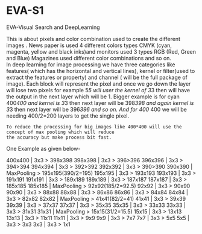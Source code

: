 # EVA-S1
EVA-Visual Search and DeepLearning

This is about pixels and color combination used to create the different images . News paper is used 4 different colors 
types CMYK  (cyan, magenta, yellow and black inks)and monitors used 3 types RGB (Red, Green and Blue) Magazines used different 
color combinations and so on.  
  In deep learning for image processing we have three categories like features( which has the horizontal and vertical lines),
kernel or filter(used to extract the features or property) and channel ( will be the full package of image). 
Each block will represent the pixel and once we go down the layer will lose two pixels for example 5*5 will user the kernel of 3*3 then will have the output in the next layer which will be 1. Bigger example is for cyan 400*400 and kernel is 3*3 then next layer will be 398*398 and again kernel is 3*3 then next layer will be 396*396 and so on. And for 400* 400 we will be needing 400/2=200 layers to get the single pixel. 
  
    To reduce the processing for big images like 400*400 will use the concept of max pooling which will reduce 
    the accuracy but make process bit fast.

One Example as given below-


400x400 | 3x3 > 398x398
398x398 | 3x3 > 396>396
396x396 | 3x3 > 394>394
394x394 | 3x3 > 392>392
392x392 | 3x3 > 390>390
390x390 | MaxPooling > 195x195(390/2=195)
195x195 | 3x3 > 193x193
193x193 | 3x3 > 191x191
191x191 | 3x3 > 189x189
189x189 | 3x3 > 187x187
187x187 | 3x3 > 185x185
185x185 | MaxPooling > 92x92(185/2=92.5)
92x92 | 3x3 > 90x90
90x90 | 3x3 > 88x88
88x88 | 3x3 > 86x86
86x86 | 3x3 > 84x84
84x84 | 3x3 > 82x82
82x82 | MaxPooling > 41x41(82/2=41)
41x41 | 3x3 > 39x39
39x39 | 3x3 > 37x37
37x37 | 3x3 > 35x35
35x35 | 3x3 > 33x33
33x33 | 3x3 > 31x31
31x31 | MaxPooling > 15x15(31/2=15.5)
15x15 | 3x3 > 13x13
13x13 | 3x3 > 11x11
11x11 | 3x3 > 9x9
9x9  | 3x3 > 7x7
7x7  | 3x3 > 5x5
5x5  | 3x3 > 3x3
3x3  | 3x3 > 1x1
